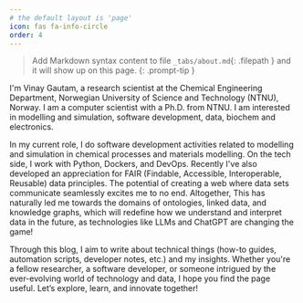 ```yaml
---
# the default layout is 'page'
icon: fas fa-info-circle
order: 4
---
```


> Add Markdown syntax content to file `_tabs/about.md`{: .filepath } and it will show up on this page.
{: .prompt-tip }

I'm Vinay Gautam, a research scientist at the Chemical Engineering Department, Norwegian University of Science and Technology (NTNU), Norway. I am a computer scientist with a Ph.D. from NTNU. I am interested in modelling and simulation, software development, data, biochem and electronics.

In my current role, I do software development activities related to modelling and simulation in chemical processes and materials modelling. On the tech side, I work with Python, Dockers, and DevOps. Recently I've also developed an appreciation for FAIR (Findable, Accessible, Interoperable, Reusable) data principles. The potential of creating a web where data sets communicate seamlessly excites me to no end. Altogether, This has naturally led me towards the domains of ontologies, linked data, and knowledge graphs, which will redefine how we understand and interpret data in the future, as technologies like LLMs and ChatGPT are changing the game!
 
Through this blog, I aim to write about technical things (how-to guides, automation scripts, developer notes, etc.) and my insights. Whether you're a fellow researcher, a software developer, or someone intrigued by the ever-evolving world of technology and data, I hope you find the page useful. Let’s explore, learn, and innovate together!